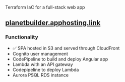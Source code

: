 Terraform IaC for a full-stack web app

## [planetbuilder.apphosting.link](https://www.planetbuilder.apphosting.link/)

### Functionality
- ✅ SPA hosted in S3 and served through CloudFront
- Cognito user management
- CodePipeline to build and deploy Angular app
- Lambda with an API gateway
- Codepipeline to deploy Lambda
- Aurora PSQL RDS instance
